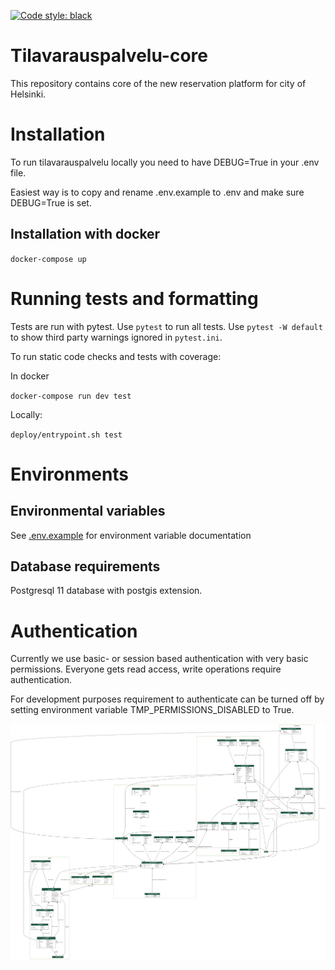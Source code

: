 [![Code style: black](https://img.shields.io/badge/code%20style-black-000000.svg)](https://github.com/psf/black)


Tilavarauspalvelu-core
===================
This repository contains core of the new reservation platform for city of Helsinki.

# Installation
To run tilavarauspalvelu locally you need to have DEBUG=True in your .env file. 

Easiest way is to copy and rename .env.example to .env and make sure DEBUG=True is set. 
 
## Installation with docker

`docker-compose up`

# Running tests and formatting

Tests are run with pytest. Use `pytest` to run all tests. Use `pytest -W default` to show third party warnings ignored in `pytest.ini`.

To run static code checks and tests with coverage:

In docker

`docker-compose run dev test`

Locally:

`deploy/entrypoint.sh test`

# Environments

## Environmental variables

See [.env.example](.env.example) for environment variable documentation

## Database requirements

Postgresql 11 database with postgis extension.
 
# Authentication

Currently we use basic- or session based authentication with very basic permissions.
Everyone gets read access, write operations require authentication. 

For development purposes requirement to authenticate can be turned off by setting
environment variable TMP_PERMISSIONS_DISABLED to True.

![Tietokantakuvaus](tilavarauspalvelu_visualized.png)